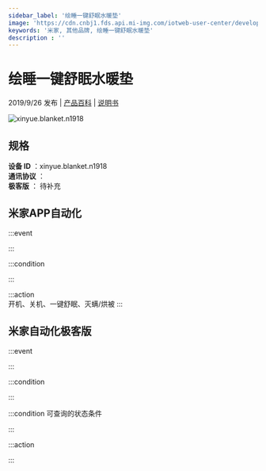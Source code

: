 ```yaml
---
sidebar_label: '绘睡一键舒眠水暖垫'
image: 'https://cdn.cnbj1.fds.api.mi-img.com/iotweb-user-center/developer_1679047653214Kv2XAGMa.png?GalaxyAccessKeyId=AKVGLQWBOVIRQ3XLEW&Expires=9223372036854775807&Signature=C2k1R1SLUCg2A4yiWkBJ53ten4g='
keywords: '米家, 其他品牌, 绘睡一键舒眠水暖垫'
description : ''
---
```

# 绘睡一键舒眠水暖垫

2019/9/26 发布 | [产品百科](https://home.mi.com/webapp/content/baike/product/index.html?model=xinyue.blanket.n1918/) | [说明书](https://home.mi.com/views/introduction.html?model=xinyue.blanket.n1918&region=cn)

![xinyue.blanket.n1918](https://cdn.cnbj1.fds.api.mi-img.com/iotweb-user-center/developer_1679047653214Kv2XAGMa.png?GalaxyAccessKeyId=AKVGLQWBOVIRQ3XLEW&Expires=9223372036854775807&Signature=C2k1R1SLUCg2A4yiWkBJ53ten4g=)

## 规格  
> 
**设备 ID** ：xinyue.blanket.n1918  
**通讯协议** ：  
**极客版**  ： 待补充 


## 米家APP自动化  

:::event  

:::

:::condition  

:::

:::action   
开机、关机、一键舒眠、灭螨/烘被
:::

## 米家自动化极客版  

:::event  

:::

:::condition  

:::

:::condition 可查询的状态条件  

:::

:::action  

:::

        
